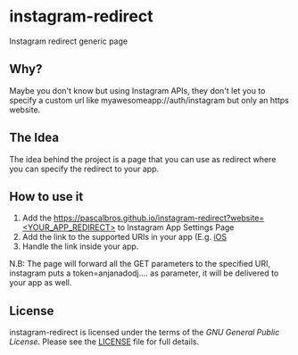 # instagram-redirect
Instagram redirect generic page

## Why?

Maybe you don't know but using Instagram APIs, they don't let you to specify a custom url like myawesomeapp://auth/instagram but only an https website.


## The Idea

The idea behind the project is a page that you can use as redirect where you can specify the redirect to your app.

## How to use it

1. Add the [https://pascalbros.github.io/instagram-redirect?website=<YOUR_APP_REDIRECT>](https://pascalbros.github.io/instagram-redirect?website=<YOUR_APP_REDIRECT_URI>) to Instagram App Settings Page
2. Add the link to the supported URIs in your app (E.g. [iOS](https://developer.apple.com/library/content/documentation/iPhone/Conceptual/iPhoneOSProgrammingGuide/Inter-AppCommunication/Inter-AppCommunication.html)
3. Handle the link inside your app.

N.B: The page will forward all the GET parameters to the specified URI, instagram puts a token=anjanadodj.... as parameter, it will be delivered to your app as well.

## License

instagram-redirect is licensed under the terms of the *GNU General Public License*. Please see the [LICENSE](LICENSE) file for full details.

